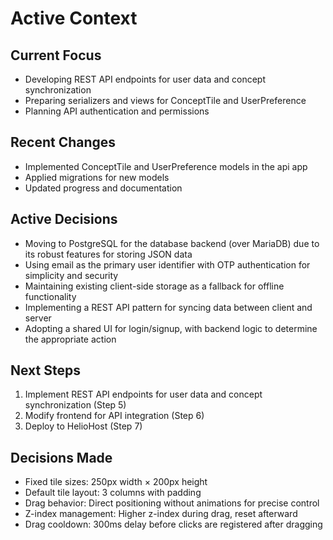 # Active Context

## Current Focus

- Developing REST API endpoints for user data and concept synchronization
- Preparing serializers and views for ConceptTile and UserPreference
- Planning API authentication and permissions

## Recent Changes

- Implemented ConceptTile and UserPreference models in the api app
- Applied migrations for new models
- Updated progress and documentation

## Active Decisions

- Moving to PostgreSQL for the database backend (over MariaDB) due to its robust features for storing JSON data
- Using email as the primary user identifier with OTP authentication for simplicity and security
- Maintaining existing client-side storage as a fallback for offline functionality
- Implementing a REST API pattern for syncing data between client and server
- Adopting a shared UI for login/signup, with backend logic to determine the appropriate action

## Next Steps

1. Implement REST API endpoints for user data and concept synchronization (Step 5)
2. Modify frontend for API integration (Step 6)
3. Deploy to HelioHost (Step 7)

## Decisions Made

- Fixed tile sizes: 250px width × 200px height
- Default tile layout: 3 columns with padding
- Drag behavior: Direct positioning without animations for precise control
- Z-index management: Higher z-index during drag, reset afterward
- Drag cooldown: 300ms delay before clicks are registered after dragging

